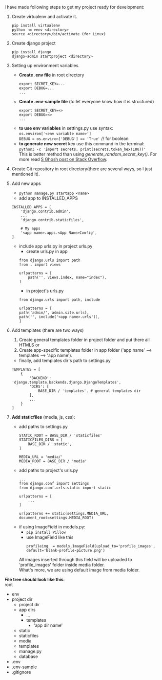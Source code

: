 I have made following steps to get my project ready for development:
1. Create virtualenv and activate it.
    ```
    pip install virtualenv
    python -m venv <directory>
    source <directory>/bin/activate (for Linux)
    ```
2. Create django project
    ```
    pip install django
    django-admin startproject <directory>
    ```
3. Setting up environment variables.
    - **Create .env file** in root directory    
        ```
        export SECRET_KEY=...
        export DEBUG=...
        ...
        ```
    - **Create .env-sample file** (to let everyone know how it is structured)
        ```
        export SECRET_KEY=<>
        export DEBUG=<>
        ...
        ```
    - **to use env variables** in settings.py use syntax:  
    `os.environ['<env variable name>']`  
    `DEBUG = os.environ['DEBUG'] == 'True'` // for boolean
    - **to generate new secret** key use this command in the terminal:  
    `python3 -c 'import secrets; print(secrets.token_hex(100))'`  
    This is better method than using *generate_random_secret_key()*. For more read [S Ghosh post on Stack Overflow](https://stackoverflow.com/questions/41298963/is-there-a-function-for-generating-settings-secret-key-in-django).
4. Create Git repository in root directory(there are several ways, so I just mentioned it).

5. Add new apps
    - `python manage.py startapp <name>`
    - add app to INSTALLED_APPS 
    ```
    INSTALLED_APPS = [
        'django.contrib.admin',
        ...
        'django.contrib.staticfiles',

        # My apps
        '<app name>.apps.<App Name>Config',
    ]
    ```
    - include app urls.py in project urls.py
        - create urls.py in app
        ```
        from django.urls import path
        from . import views

        urlpatterns = [
            path('', views.index, name="index"),
        ]
        ```
        - in project's urls.py
        ```
        from django.urls import path, include
        
        urlpatterns = [
        path('admin/', admin.site.urls),
        path('', include('<app name>.urls')),
        ]
        ```
6. Add templates (there are two ways)
    1. Create general templates folder in project folder and put there all HTMLS or
    2. Create app-specific templates folder in app folder ('app name' --> templates --> 'app name').
    - finally, add templates dir's path to settings.py
    ```
    TEMPLATES = [
        {
            'BACKEND': 'django.template.backends.django.DjangoTemplates',
            'DIRS': [
                BASE_DIR / 'templates', # general templates dir
            ], 
            ...
        }
    ]
    ```
7. **Add staticfiles** (media, js, css):
    - add paths to settings.py
        ```
        STATIC_ROOT = BASE_DIR / 'staticfiles'
        STATICFILES_DIRS = [
            BASE_DIR / 'static',
        ]

        MEDIA_URL = 'media/'
        MEDIA_ROOT = BASE_DIR / 'media'
        ```
    - add paths to project's urls.py
        ```
        ...
        from django.conf import settings
        from django.conf.urls.static import static

        urlpatterns = [
            ...
        ]

        urlpatterns += static(settings.MEDIA_URL, document_root=settings.MEDIA_ROOT)
        ```
    - if using ImageField in models.py:
        - `pip install Pillow`
        -  use ImageField like this
            ```
            profileimg  = models.ImageField(upload_to='profile_images',                      default='blank-profile-picture.png')
            ```
        All images inserted through this field will be uploaded to 'profile_images' folder inside media folder.  
        What's more, we are using default image from media folder.

**File tree should look like this**:  
root  
- env
- project dir
    - project dir
    - app dirs
        - ...
        - templates
            - 'app dir name'
    - static
    - staticfiles
    - media
    - templates
    - manage.py
    - database
- .env
- .env-sample
- .gitignore
